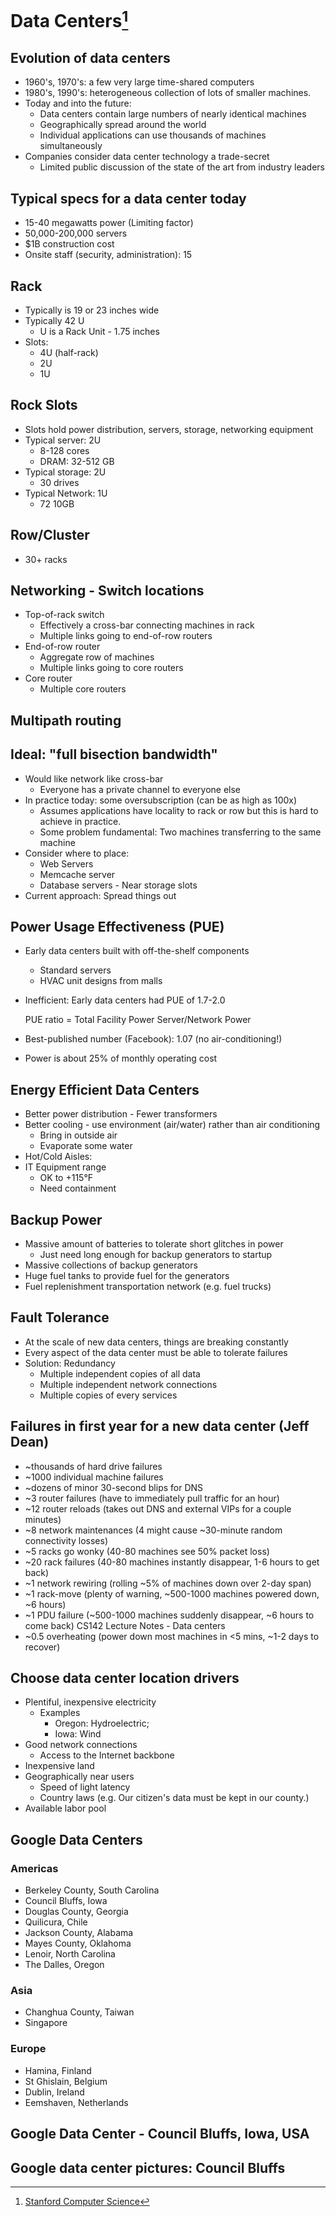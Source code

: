 # Data Centers[^1]

## Evolution of data centers

- 1960's, 1970's: a few very large time-shared computers
- 1980's, 1990's: heterogeneous collection of lots of smaller machines.
- Today and into the future:
  - Data centers contain large numbers of nearly identical machines
  - Geographically spread around the world
  - Individual applications can use thousands of machines simultaneously
- Companies consider data center technology a trade-secret
  - Limited public discussion of the state of the art from industry leaders

## Typical specs for a data center today

- 15-40 megawatts power (Limiting factor)
- 50,000-200,000 servers
- $1B construction cost
- Onsite staff (security, administration): 15

## Rack
- Typically is 19 or 23 inches wide
- Typically 42 U
  - U is a Rack Unit - 1.75 inches
- Slots:
  - 4U (half-rack)
  - 2U
  - 1U 

## Rock Slots

- Slots hold power distribution, servers, storage, networking equipment
- Typical server: 2U
  - 8-128 cores
  - DRAM: 32-512 GB
- Typical storage: 2U
  - 30 drives
- Typical Network: 1U
  - 72 10GB

## Row/Cluster

- 30+ racks

## Networking - Switch locations
- Top-of-rack switch
  - Effectively a cross-bar connecting machines in rack
  - Multiple links going to end-of-row routers
- End-of-row router
  - Aggregate row of machines
  - Multiple links going to core routers
- Core router
  - Multiple core routers

## Multipath routing

## Ideal: "full bisection bandwidth"
- Would like network like cross-bar
  - Everyone has a private channel to everyone else
- In practice today: some oversubscription (can be as high as 100x)
  - Assumes applications have locality to rack or row but this is hard to achieve in practice.
  - Some problem fundamental: Two machines transferring to the same machine
- Consider where to place:
  - Web Servers
  - Memcache server
  - Database servers - Near storage slots
- Current approach: Spread things out

## Power Usage Effectiveness (PUE)

- Early data centers built with off-the-shelf components
  - Standard servers
  - HVAC unit designs from malls
- Inefficient: Early data centers had PUE of 1.7-2.0

  PUE ratio = Total Facility Power Server/Network Power

- Best-published number (Facebook): 1.07 (no air-conditioning!)
- Power is about 25% of monthly operating cost

## Energy Efficient Data Centers

- Better power distribution - Fewer transformers
- Better cooling - use environment (air/water) rather than air conditioning
  - Bring in outside air
  - Evaporate some water
- Hot/Cold Aisles:
- IT Equipment range
  - OK to +115°F
  - Need containment

## Backup Power

- Massive amount of batteries to tolerate short glitches in power 
  - Just need long enough for backup generators to startup
- Massive collections of backup generators
- Huge fuel tanks to provide fuel for the generators
- Fuel replenishment transportation network (e.g. fuel trucks)

## Fault Tolerance

- At the scale of new data centers, things are breaking constantly
- Every aspect of the data center must be able to tolerate failures
- Solution: Redundancy
  - Multiple independent copies of all data
  - Multiple independent network connections
  - Multiple copies of every services

## Failures in first year for a new data center (Jeff Dean)

- ~thousands of hard drive failures
- ~1000 individual machine failures
- ~dozens of minor 30-second blips for DNS
- ~3 router failures (have to immediately pull traffic for an hour)
- ~12 router reloads (takes out DNS and external VIPs for a couple minutes)
- ~8 network maintenances (4 might cause ~30-minute random connectivity losses)
- ~5 racks go wonky (40-80 machines see 50% packet loss)
- ~20 rack failures (40-80 machines instantly disappear, 1-6 hours to get back)
- ~1 network rewiring (rolling ~5% of machines down over 2-day span)
- ~1 rack-move (plenty of warning, ~500-1000 machines powered down, ~6 hours)
- ~1 PDU failure (~500-1000 machines suddenly disappear, ~6 hours to come back) CS142 Lecture Notes - Data centers
- ~0.5 overheating (power down most machines in <5 mins, ~1-2 days to recover)

## Choose data center location drivers
- Plentiful, inexpensive electricity 
  - Examples
    - Oregon: Hydroelectric;
    - Iowa: Wind
- Good network connections
  - Access to the Internet backbone
- Inexpensive land
- Geographically near users
  - Speed of light latency
  - Country laws (e.g. Our citizen's data must be kept in our county.)
- Available labor pool

## Google Data Centers

### Americas
- Berkeley County, South Carolina
- Council Bluffs, Iowa
- Douglas County, Georgia
- Quilicura, Chile
- Jackson County, Alabama
- Mayes County, Oklahoma
- Lenoir, North Carolina
- The Dalles, Oregon

### Asia
- Changhua County, Taiwan
- Singapore

### Europe
- Hamina, Finland
- St Ghislain, Belgium
- Dublin, Ireland
- Eemshaven, Netherlands

## Google Data Center - Council Bluffs, Iowa, USA

## Google data center pictures: Council Bluffs

[^1]: [Stanford Computer Science](https://cs.stanford.edu)
